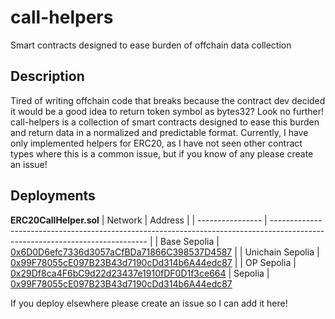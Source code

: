 # call-helpers
Smart contracts designed to ease burden of offchain data collection

## Description

Tired of writing offchain code that breaks because the contract dev decided it would be a good idea to return token symbol as bytes32?
Look no further! call-helpers is a collection of smart contracts designed to ease this burden and return data in a normalized and predictable format.
Currently, I have only implemented helpers for ERC20, as I have not seen other contract types where this is a common issue,
but if you know of any please create an issue!

## Deployments

**ERC20CallHelper.sol**
| Network          | Address                                                                                                                       |
| ---------------- | ----------------------------------------------------------------------------------------------------------------------------- |
| Base Sepolia     | [0x6D0D6efc7336d3057aCfBDa71866C398537D4587](https://sepolia.basescan.org/address/0x6D0D6efc7336d3057aCfBDa71866C398537D4587) |
| Unichain Sepolia | [0x99F78055cE097B23B43d7190cDd314b6A44edc87](https://unichain-sepolia.blockscout.com/address/0x99F78055cE097B23B43d7190cDd314b6A44edc87) |
| OP Sepolia       | [0x29Df8ca4F6bC9d22d23437e1910fDF0D1f3ce664](https://sepolia-optimism.etherscan.io/address/0x29Df8ca4F6bC9d22d23437e1910fDF0D1f3ce664)
| Sepolia          | [0x99F78055cE097B23B43d7190cDd314b6A44edc87](https://sepolia.etherscan.io/address/0x99F78055cE097B23B43d7190cDd314b6A44edc87)

If you deploy elsewhere please create an issue so I can add it here!
